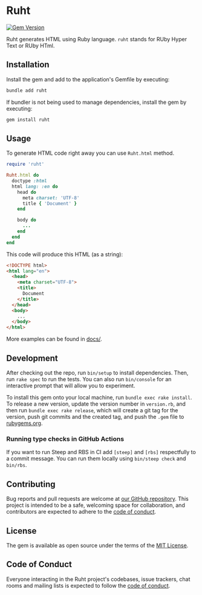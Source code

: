 # Ruht

[![Gem Version](https://badge.fury.io/rb/ruht.svg)](https://badge.fury.io/rb/ruht)

Ruht generates HTML using Ruby language.
`ruht` stands for RUby Hyper Text or RUby HTml.

## Installation

Install the gem and add to the application's Gemfile by executing:

```bash
bundle add ruht
```

If bundler is not being used to manage dependencies, install the gem by executing:

```bash
gem install ruht
```

## Usage

To generate HTML code right away you can use `Ruht.html` method.

```ruby
require 'ruht'

Ruht.html do
  doctype :html
  html lang: :en do
    head do
      meta charset: 'UTF-8'
      title { 'Document' }
    end

    body do
      ...
    end
  end
end
```

This code will produce this HTML (as a string):

```html
<!DOCTYPE html>
<html lang="en">
  <head>
    <meta charset="UTF-8">
    <title>
      Document
    </title>
  </head>
  <body>
    ...
  </body>
</html>
```

More examples can be found in [docs/][1].

## Development

After checking out the repo, run `bin/setup` to install dependencies. Then, run `rake spec` to run the tests. You can also run `bin/console` for an interactive prompt that will allow you to experiment.

To install this gem onto your local machine, run `bundle exec rake install`. To release a new version, update the version number in `version.rb`, and then run `bundle exec rake release`, which will create a git tag for the version, push git commits and the created tag, and push the `.gem` file to [rubygems.org][2].

### Running type checks in GitHub Actions

If you want to run Steep and RBS in CI add `[steep]` and `[rbs]` respectfully
to a commit message. You can run them locally using `bin/steep check` and
`bin/rbs`.

## Contributing

Bug reports and pull requests are welcome at [our GitHub repository][3].
This project is intended to be a safe, welcoming space for collaboration, and contributors are expected to adhere to the [code of conduct][4].

## License

The gem is available as open source under the terms of the [MIT License][5].

## Code of Conduct

Everyone interacting in the Ruht project's codebases, issue trackers, chat rooms and mailing lists is expected to follow the [code of conduct][4].

[1]: docs/
[2]: https://rubygems.org
[3]: https://github.com/ruby-hyper-text/ruht
[4]: https://github.com/ruby-hyper-text/ruht/blob/main/CODE_OF_CONDUCT.md
[5]: https://opensource.org/licenses/MIT
